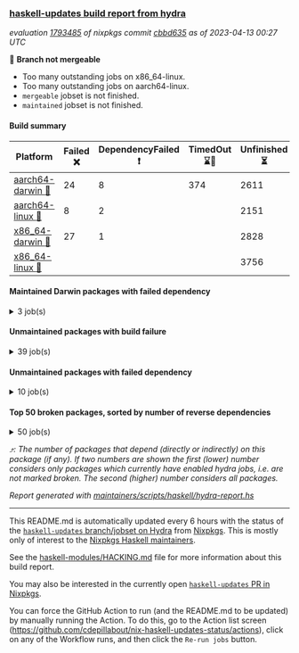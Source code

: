 ### [haskell-updates build report from hydra](https://hydra.nixos.org/jobset/nixpkgs/haskell-updates)
*evaluation [1793485](https://hydra.nixos.org/eval/1793485) of nixpkgs commit [cbbd635](https://github.com/NixOS/nixpkgs/commits/cbbd635f874b824979f0608079ef47ea138fd40b) as of 2023-04-13 00:27 UTC*

:red_circle: **Branch not mergeable**
  * Too many outstanding jobs on x86_64-linux.
  * Too many outstanding jobs on aarch64-linux.
  * `mergeable` jobset is not finished.
  * `maintained` jobset is not finished.

#### Build summary

 | Platform | Failed :x: | DependencyFailed :heavy_exclamation_mark: | TimedOut :hourglass::no_entry_sign: | Unfinished :hourglass_flowing_sand: | Success :heavy_check_mark: | 
 | --- | --- | --- | --- | --- | --- | 
 | [aarch64-darwin :green_apple:](https://hydra.nixos.org/eval/1793485?filter=.aarch64-darwin) | 24 | 8 | 374 | 2611 | 3468 | 
 | [aarch64-linux :iphone:](https://hydra.nixos.org/eval/1793485?filter=.aarch64-linux) | 8 | 2 |  | 2151 | 4393 | 
 | [x86_64-darwin :apple:](https://hydra.nixos.org/eval/1793485?filter=.x86_64-darwin) | 27 | 1 |  | 2828 | 3633 | 
 | [x86_64-linux :penguin:](https://hydra.nixos.org/eval/1793485?filter=.x86_64-linux) |  |  |  | 3756 | 2821 | 
#### Maintained Darwin packages with failed dependency
<details><summary>3 job(s) </summary>

- [ ] [emanote](https://hydra.nixos.org/eval/1793485?filter=emanote) @maralorn
  - [[:green_apple::heavy_exclamation_mark:]](https://hydra.nixos.org/build/215830065) [toplevel](https://hydra.nixos.org/eval/1793485?filter=emanote)
  - [[:green_apple::heavy_exclamation_mark:]](https://hydra.nixos.org/build/215819703) [haskellPackages](https://hydra.nixos.org/eval/1793485?filter=haskellPackages.emanote)
</details>

#### Unmaintained packages with build failure
<details><summary>39 job(s) </summary>

- [ ] [[:iphone::x:]](https://hydra.nixos.org/build/215814315) [[:penguin::hourglass_flowing_sand:]](https://hydra.nixos.org/build/215817500) [haskellPackages.jsaddle-webkit2gtk](https://hydra.nixos.org/eval/1793485?filter=haskellPackages.jsaddle-webkit2gtk)  :arrow_heading_up: 1 | 11
- [ ] [[:green_apple::heavy_check_mark:]](https://hydra.nixos.org/build/215823696) [[:iphone::x:]](https://hydra.nixos.org/build/215819700) [[:apple::heavy_check_mark:]](https://hydra.nixos.org/build/215815091) [[:penguin::heavy_check_mark:]](https://hydra.nixos.org/build/215813730) [haskellPackages.long-double](https://hydra.nixos.org/eval/1793485?filter=haskellPackages.long-double)  :arrow_heading_up: 1 | 2
- [ ] [[:green_apple::hourglass_flowing_sand:]](https://hydra.nixos.org/build/215821232) [[:iphone::x:]](https://hydra.nixos.org/build/215813942) [[:apple::heavy_check_mark:]](https://hydra.nixos.org/build/215815180) [[:penguin::hourglass_flowing_sand:]](https://hydra.nixos.org/build/215820157) [haskellPackages.nlopt-haskell](https://hydra.nixos.org/eval/1793485?filter=haskellPackages.nlopt-haskell)  :arrow_heading_up: 1 | 1
- [ ] [[:green_apple::hourglass_flowing_sand:]](https://hydra.nixos.org/build/215838350) [[:iphone::heavy_check_mark:]](https://hydra.nixos.org/build/215824362) [[:apple::x:]](https://hydra.nixos.org/build/215833200) [[:penguin::hourglass_flowing_sand:]](https://hydra.nixos.org/build/215837852) [haskellPackages.openal-ffi](https://hydra.nixos.org/eval/1793485?filter=haskellPackages.openal-ffi)  :arrow_heading_up: 1 | 1
- [ ] [[:apple::x:]](https://hydra.nixos.org/build/215814445) [[:penguin::hourglass_flowing_sand:]](https://hydra.nixos.org/build/215819439) [haskellPackages.swisstable](https://hydra.nixos.org/eval/1793485?filter=haskellPackages.swisstable)  :arrow_heading_up: 1 | 1
- [ ] [[:green_apple::heavy_check_mark:]](https://hydra.nixos.org/build/215827052) [[:iphone::x:]](https://hydra.nixos.org/build/215831796) [[:apple::heavy_check_mark:]](https://hydra.nixos.org/build/215813400) [[:penguin::heavy_check_mark:]](https://hydra.nixos.org/build/215824578) [haskellPackages.freetype2](https://hydra.nixos.org/eval/1793485?filter=haskellPackages.freetype2)  :arrow_heading_up: 0 | 10
- [ ] [[:green_apple::x:]](https://hydra.nixos.org/build/215832380) [[:iphone::x:]](https://hydra.nixos.org/build/215822432) [[:apple::heavy_check_mark:]](https://hydra.nixos.org/build/215814985) [[:penguin::heavy_check_mark:]](https://hydra.nixos.org/build/215829337) [haskellPackages.picosat](https://hydra.nixos.org/eval/1793485?filter=haskellPackages.picosat)  :arrow_heading_up: 0 | 3
- [ ] [[:green_apple::x:]](https://hydra.nixos.org/build/215832357) [[:iphone::heavy_check_mark:]](https://hydra.nixos.org/build/215818686) [[:apple::hourglass_flowing_sand:]](https://hydra.nixos.org/build/215835691) [[:penguin::heavy_check_mark:]](https://hydra.nixos.org/build/215826102) [haskellPackages.LibZip](https://hydra.nixos.org/eval/1793485?filter=haskellPackages.LibZip)  :arrow_heading_up: 0 | 2
- [ ] [[:green_apple::hourglass_flowing_sand:]](https://hydra.nixos.org/build/215837704) [[:iphone::heavy_check_mark:]](https://hydra.nixos.org/build/215813804) [[:apple::x:]](https://hydra.nixos.org/build/215820829) [[:penguin::hourglass_flowing_sand:]](https://hydra.nixos.org/build/215836971) [haskellPackages.quic](https://hydra.nixos.org/eval/1793485?filter=haskellPackages.quic)  :arrow_heading_up: 0 | 2
- [ ] [[:green_apple::x:]](https://hydra.nixos.org/build/215824183) [[:iphone::heavy_check_mark:]](https://hydra.nixos.org/build/215830206) [[:apple::x:]](https://hydra.nixos.org/build/215820217) [[:penguin::heavy_check_mark:]](https://hydra.nixos.org/build/215819725) [haskellPackages.h-raylib](https://hydra.nixos.org/eval/1793485?filter=haskellPackages.h-raylib)  :arrow_heading_up: 0 | 1
- [ ] [[:green_apple::x:]](https://hydra.nixos.org/build/215822507) [[:iphone::heavy_check_mark:]](https://hydra.nixos.org/build/215831700) [[:apple::x:]](https://hydra.nixos.org/build/215818228) [[:penguin::heavy_check_mark:]](https://hydra.nixos.org/build/215823272) [haskellPackages.hamid](https://hydra.nixos.org/eval/1793485?filter=haskellPackages.hamid)  :arrow_heading_up: 0 | 1
- [ ] [[:green_apple::x:]](https://hydra.nixos.org/build/215829796) [[:iphone::heavy_check_mark:]](https://hydra.nixos.org/build/215820795) [[:apple::x:]](https://hydra.nixos.org/build/215825263) [[:penguin::heavy_check_mark:]](https://hydra.nixos.org/build/215823049) [haskellPackages.huckleberry](https://hydra.nixos.org/eval/1793485?filter=haskellPackages.huckleberry)  :arrow_heading_up: 0 | 1
- [ ] [[:green_apple::x:]](https://hydra.nixos.org/build/215830112) [[:iphone::heavy_check_mark:]](https://hydra.nixos.org/build/215831321) [[:apple::x:]](https://hydra.nixos.org/build/215815240) [[:penguin::heavy_check_mark:]](https://hydra.nixos.org/build/215825452) [haskellPackages.select](https://hydra.nixos.org/eval/1793485?filter=haskellPackages.select)  :arrow_heading_up: 0 | 1
- [ ] [[:green_apple::x:]](https://hydra.nixos.org/build/215824432) [[:iphone::heavy_check_mark:]](https://hydra.nixos.org/build/215827446) [[:apple::x:]](https://hydra.nixos.org/build/215820497) [[:penguin::heavy_check_mark:]](https://hydra.nixos.org/build/215813082) [haskellPackages.sysinfo](https://hydra.nixos.org/eval/1793485?filter=haskellPackages.sysinfo)  :arrow_heading_up: 0 | 1
- [ ] [[:green_apple::hourglass_flowing_sand:]](https://hydra.nixos.org/build/215838098) [[:iphone::heavy_check_mark:]](https://hydra.nixos.org/build/215827597) [[:apple::x:]](https://hydra.nixos.org/build/215817706) [[:penguin::heavy_check_mark:]](https://hydra.nixos.org/build/215814624) [haskellPackages.al](https://hydra.nixos.org/eval/1793485?filter=haskellPackages.al) 
- [ ] [[:green_apple::hourglass_flowing_sand:]](https://hydra.nixos.org/build/215824169) [[:iphone::heavy_check_mark:]](https://hydra.nixos.org/build/215815720) [[:apple::x:]](https://hydra.nixos.org/build/215813250) [[:penguin::hourglass_flowing_sand:]](https://hydra.nixos.org/build/215816792) [haskellPackages.epub-tools](https://hydra.nixos.org/eval/1793485?filter=haskellPackages.epub-tools) 
- [ ] [[:green_apple::x:]](https://hydra.nixos.org/build/215814136) [[:iphone::hourglass_flowing_sand:]](https://hydra.nixos.org/build/215837654) [[:apple::hourglass_flowing_sand:]](https://hydra.nixos.org/build/215834826) [[:penguin::heavy_check_mark:]](https://hydra.nixos.org/build/215817153) [haskellPackages.float128](https://hydra.nixos.org/eval/1793485?filter=haskellPackages.float128) 
- [ ] [[:green_apple::x:]](https://hydra.nixos.org/build/215829136) [[:iphone::heavy_check_mark:]](https://hydra.nixos.org/build/215830352) [[:apple::x:]](https://hydra.nixos.org/build/215828216) [[:penguin::heavy_check_mark:]](https://hydra.nixos.org/build/215827706) [haskellPackages.fudgets](https://hydra.nixos.org/eval/1793485?filter=haskellPackages.fudgets) 
- [ ] [[:green_apple::hourglass_flowing_sand:]](https://hydra.nixos.org/build/215818918) [[:iphone::hourglass_flowing_sand:]](https://hydra.nixos.org/build/215832462) [[:apple::x:]](https://hydra.nixos.org/build/215813670) [[:penguin::hourglass_flowing_sand:]](https://hydra.nixos.org/build/215820182) [haskellPackages.highlight](https://hydra.nixos.org/eval/1793485?filter=haskellPackages.highlight) 
- [ ] [[:green_apple::hourglass_flowing_sand:]](https://hydra.nixos.org/build/215833943) [[:iphone::x:]](https://hydra.nixos.org/build/215816293) [[:apple::hourglass_flowing_sand:]](https://hydra.nixos.org/build/215837652) [[:penguin::hourglass_flowing_sand:]](https://hydra.nixos.org/build/215839786) [haskellPackages.hinotify-conduit](https://hydra.nixos.org/eval/1793485?filter=haskellPackages.hinotify-conduit) 
- [ ] [[:green_apple::x:]](https://hydra.nixos.org/build/215820737) [[:iphone::heavy_check_mark:]](https://hydra.nixos.org/build/215820988) [[:apple::x:]](https://hydra.nixos.org/build/215816857) [[:penguin::heavy_check_mark:]](https://hydra.nixos.org/build/215832997) [haskellPackages.hsshellscript](https://hydra.nixos.org/eval/1793485?filter=haskellPackages.hsshellscript) 
- [ ] [[:green_apple::x:]](https://hydra.nixos.org/build/215824831) [[:iphone::hourglass_flowing_sand:]](https://hydra.nixos.org/build/215835199) [[:apple::x:]](https://hydra.nixos.org/build/215827633) [[:penguin::heavy_check_mark:]](https://hydra.nixos.org/build/215816496) [haskellPackages.hssourceinfo](https://hydra.nixos.org/eval/1793485?filter=haskellPackages.hssourceinfo) 
- [ ] [[:green_apple::x:]](https://hydra.nixos.org/build/215831283) [[:iphone::heavy_check_mark:]](https://hydra.nixos.org/build/215819330) [[:apple::x:]](https://hydra.nixos.org/build/215818817) [[:penguin::heavy_check_mark:]](https://hydra.nixos.org/build/215832691) [haskellPackages.hunspell-hs](https://hydra.nixos.org/eval/1793485?filter=haskellPackages.hunspell-hs) 
- [ ] [[:green_apple::hourglass_flowing_sand:]](https://hydra.nixos.org/build/215838836) [[:iphone::heavy_check_mark:]](https://hydra.nixos.org/build/215820243) [[:apple::x:]](https://hydra.nixos.org/build/215820310) [[:penguin::heavy_check_mark:]](https://hydra.nixos.org/build/215829790) [haskellPackages.interprocess](https://hydra.nixos.org/eval/1793485?filter=haskellPackages.interprocess) 
- [ ] [[:green_apple::hourglass_flowing_sand:]](https://hydra.nixos.org/build/215825007) [[:iphone::hourglass_flowing_sand:]](https://hydra.nixos.org/build/215825522) [[:apple::x:]](https://hydra.nixos.org/build/215814027) [[:penguin::hourglass_flowing_sand:]](https://hydra.nixos.org/build/215831756) [haskellPackages.intricacy](https://hydra.nixos.org/eval/1793485?filter=haskellPackages.intricacy) 
- [ ] [[:green_apple::x:]](https://hydra.nixos.org/build/215823705) [[:apple::x:]](https://hydra.nixos.org/build/215822599) [haskellPackages.kqueue](https://hydra.nixos.org/eval/1793485?filter=haskellPackages.kqueue) 
- [ ] [[:green_apple::x:]](https://hydra.nixos.org/build/215822748) [[:iphone::heavy_check_mark:]](https://hydra.nixos.org/build/215833719) [[:apple::heavy_check_mark:]](https://hydra.nixos.org/build/215817195) [[:penguin::heavy_check_mark:]](https://hydra.nixos.org/build/215818607) [haskellPackages.leveldb-haskell-fork](https://hydra.nixos.org/eval/1793485?filter=haskellPackages.leveldb-haskell-fork) 
- [ ] [[:green_apple::x:]](https://hydra.nixos.org/build/215828875) [[:iphone::heavy_check_mark:]](https://hydra.nixos.org/build/215824825) [[:apple::x:]](https://hydra.nixos.org/build/215824492) [[:penguin::heavy_check_mark:]](https://hydra.nixos.org/build/215828726) [haskellPackages.linux-framebuffer](https://hydra.nixos.org/eval/1793485?filter=haskellPackages.linux-framebuffer) 
- [ ] [[:green_apple::x:]](https://hydra.nixos.org/build/215827094) [[:iphone::heavy_check_mark:]](https://hydra.nixos.org/build/215818881) [[:apple::hourglass_flowing_sand:]](https://hydra.nixos.org/build/215838039) [[:penguin::heavy_check_mark:]](https://hydra.nixos.org/build/215821480) [haskellPackages.memfd](https://hydra.nixos.org/eval/1793485?filter=haskellPackages.memfd) 
- [ ] [[:green_apple::hourglass_flowing_sand:]](https://hydra.nixos.org/build/215839675) [[:iphone::heavy_check_mark:]](https://hydra.nixos.org/build/215826568) [[:apple::x:]](https://hydra.nixos.org/build/215822036) [[:penguin::heavy_check_mark:]](https://hydra.nixos.org/build/215829247) [haskellPackages.memzero](https://hydra.nixos.org/eval/1793485?filter=haskellPackages.memzero) 
- [ ] [[:green_apple::x:]](https://hydra.nixos.org/build/215826461) [[:iphone::heavy_check_mark:]](https://hydra.nixos.org/build/215819324) [[:apple::x:]](https://hydra.nixos.org/build/215824954) [[:penguin::hourglass_flowing_sand:]](https://hydra.nixos.org/build/215837589) [haskellPackages.posix-timer](https://hydra.nixos.org/eval/1793485?filter=haskellPackages.posix-timer) 
- [ ] [[:green_apple::x:]](https://hydra.nixos.org/build/215814514) [[:iphone::heavy_check_mark:]](https://hydra.nixos.org/build/215830179) [[:apple::x:]](https://hydra.nixos.org/build/215829277) [[:penguin::hourglass_flowing_sand:]](https://hydra.nixos.org/build/215834421) [haskellPackages.procex](https://hydra.nixos.org/eval/1793485?filter=haskellPackages.procex) 
- [ ] [[:green_apple::x:]](https://hydra.nixos.org/build/215819111) [[:iphone::heavy_check_mark:]](https://hydra.nixos.org/build/215829045) [[:apple::x:]](https://hydra.nixos.org/build/215834027) [[:penguin::heavy_check_mark:]](https://hydra.nixos.org/build/215822830) [haskellPackages.pthread](https://hydra.nixos.org/eval/1793485?filter=haskellPackages.pthread) 
- [ ] [[:iphone::x:]](https://hydra.nixos.org/build/215817213) [[:penguin::hourglass_flowing_sand:]](https://hydra.nixos.org/build/215837500) [haskellPackages.tasty-papi](https://hydra.nixos.org/eval/1793485?filter=haskellPackages.tasty-papi) 
- [ ] [[:green_apple::x:]](https://hydra.nixos.org/build/215826177) [[:iphone::x:]](https://hydra.nixos.org/build/215816285) [[:apple::heavy_check_mark:]](https://hydra.nixos.org/build/215817226) [[:penguin::hourglass_flowing_sand:]](https://hydra.nixos.org/build/215839207) [haskellPackages.wiringPi](https://hydra.nixos.org/eval/1793485?filter=haskellPackages.wiringPi) 
- [ ] [[:green_apple::x:]](https://hydra.nixos.org/build/215822520) [[:iphone::hourglass_flowing_sand:]](https://hydra.nixos.org/build/215838999) [[:apple::x:]](https://hydra.nixos.org/build/215824743) [[:penguin::heavy_check_mark:]](https://hydra.nixos.org/build/215813749) [haskellPackages.xmonad-utils](https://hydra.nixos.org/eval/1793485?filter=haskellPackages.xmonad-utils) 
- [ ] [[:green_apple::x:]](https://hydra.nixos.org/build/215819422) [[:iphone::heavy_check_mark:]](https://hydra.nixos.org/build/215831372) [[:apple::x:]](https://hydra.nixos.org/build/215813849) [[:penguin::heavy_check_mark:]](https://hydra.nixos.org/build/215829887) [haskellPackages.yoga](https://hydra.nixos.org/eval/1793485?filter=haskellPackages.yoga) 
- [ ] [[:green_apple::x:]](https://hydra.nixos.org/build/215833555) [[:iphone::heavy_check_mark:]](https://hydra.nixos.org/build/215825928) [[:apple::x:]](https://hydra.nixos.org/build/215818454) [[:penguin::heavy_check_mark:]](https://hydra.nixos.org/build/215827212) [haskellPackages.zot](https://hydra.nixos.org/eval/1793485?filter=haskellPackages.zot) 
- [ ] [[:green_apple::x:]](https://hydra.nixos.org/build/215824909) [[:iphone::hourglass_flowing_sand:]](https://hydra.nixos.org/build/215837881) [[:apple::x:]](https://hydra.nixos.org/build/215823461) [[:penguin::heavy_check_mark:]](https://hydra.nixos.org/build/215820066) [haskellPackages.zxcvbn-c](https://hydra.nixos.org/eval/1793485?filter=haskellPackages.zxcvbn-c) 
</details>

#### Unmaintained packages with failed dependency
<details><summary>10 job(s) </summary>

- [ ] [[:green_apple::heavy_exclamation_mark:]](https://hydra.nixos.org/build/215826817) [[:iphone::heavy_check_mark:]](https://hydra.nixos.org/build/215828162) [[:apple::heavy_check_mark:]](https://hydra.nixos.org/build/215828999) [[:penguin::heavy_check_mark:]](https://hydra.nixos.org/build/215830238) [haskellPackages.di-handle](https://hydra.nixos.org/eval/1793485?filter=haskellPackages.di-handle)  :arrow_heading_up: 6 | 9
- [ ] [[:green_apple::heavy_exclamation_mark:]](https://hydra.nixos.org/build/215828242) [[:iphone::heavy_check_mark:]](https://hydra.nixos.org/build/215816347) [[:apple::heavy_check_mark:]](https://hydra.nixos.org/build/215825312) [[:penguin::hourglass_flowing_sand:]](https://hydra.nixos.org/build/215824441) [haskellPackages.di-df1](https://hydra.nixos.org/eval/1793485?filter=haskellPackages.di-df1)  :arrow_heading_up: 5 | 8
- [ ] [[:green_apple::heavy_exclamation_mark:]](https://hydra.nixos.org/build/215816358) [[:iphone::hourglass_flowing_sand:]](https://hydra.nixos.org/build/215831612) [[:apple::hourglass_flowing_sand:]](https://hydra.nixos.org/build/215826602) [[:penguin::hourglass_flowing_sand:]](https://hydra.nixos.org/build/215813492) [haskellPackages.di-polysemy](https://hydra.nixos.org/eval/1793485?filter=haskellPackages.di-polysemy)  :arrow_heading_up: 1 | 4
- [ ] [[:green_apple::heavy_exclamation_mark:]](https://hydra.nixos.org/build/215819865) [[:iphone::hourglass_flowing_sand:]](https://hydra.nixos.org/build/215836081) [[:apple::hourglass_flowing_sand:]](https://hydra.nixos.org/build/215836578) [[:penguin::hourglass_flowing_sand:]](https://hydra.nixos.org/build/215818859) [haskellPackages.calamity](https://hydra.nixos.org/eval/1793485?filter=haskellPackages.calamity)  :arrow_heading_up: 0 | 2
- [ ] [[:green_apple::heavy_exclamation_mark:]](https://hydra.nixos.org/build/215830441) [[:iphone::hourglass_flowing_sand:]](https://hydra.nixos.org/build/215836715) [[:apple::heavy_check_mark:]](https://hydra.nixos.org/build/215815681) [[:penguin::hourglass_flowing_sand:]](https://hydra.nixos.org/build/215821697) [haskellPackages.di](https://hydra.nixos.org/eval/1793485?filter=haskellPackages.di)  :arrow_heading_up: 0 | 2
- [ ] [[:green_apple::heavy_check_mark:]](https://hydra.nixos.org/build/215813785) [[:iphone::hourglass_flowing_sand:]](https://hydra.nixos.org/build/215829733) [[:apple::heavy_exclamation_mark:]](https://hydra.nixos.org/build/215814450) [[:penguin::hourglass_flowing_sand:]](https://hydra.nixos.org/build/215828920) [haskellPackages.hgdal](https://hydra.nixos.org/eval/1793485?filter=haskellPackages.hgdal) 
- [ ] [[:green_apple::hourglass_flowing_sand:]](https://hydra.nixos.org/build/215837073) [[:iphone::heavy_exclamation_mark:]](https://hydra.nixos.org/build/215820450) [[:apple::hourglass_flowing_sand:]](https://hydra.nixos.org/build/215828222) [[:penguin::hourglass_flowing_sand:]](https://hydra.nixos.org/build/215824590) [haskellPackages.hmatrix-nlopt](https://hydra.nixos.org/eval/1793485?filter=haskellPackages.hmatrix-nlopt) 
- [ ] [[:green_apple::heavy_exclamation_mark:]](https://hydra.nixos.org/build/215831365) [[:iphone::hourglass_flowing_sand:]](https://hydra.nixos.org/build/215839022) [[:apple::hourglass_flowing_sand:]](https://hydra.nixos.org/build/215819189) [[:penguin::hourglass_flowing_sand:]](https://hydra.nixos.org/build/215818874) [haskellPackages.moto-postgresql](https://hydra.nixos.org/eval/1793485?filter=haskellPackages.moto-postgresql) 
- [ ] [[:green_apple::hourglass_flowing_sand:]](https://hydra.nixos.org/build/215819378) [[:iphone::heavy_exclamation_mark:]](https://hydra.nixos.org/build/215831996) [[:apple::hourglass_flowing_sand:]](https://hydra.nixos.org/build/215827420) [[:penguin::hourglass_flowing_sand:]](https://hydra.nixos.org/build/215822122) [haskellPackages.rounded-hw](https://hydra.nixos.org/eval/1793485?filter=haskellPackages.rounded-hw) 
- [ ] [[:green_apple::heavy_exclamation_mark:]](https://hydra.nixos.org/build/215830801) [[:iphone::heavy_check_mark:]](https://hydra.nixos.org/build/215826244) [[:apple::hourglass_flowing_sand:]](https://hydra.nixos.org/build/215837138) [[:penguin::heavy_check_mark:]](https://hydra.nixos.org/build/215814129) [haskellPackages.xbattbar](https://hydra.nixos.org/eval/1793485?filter=haskellPackages.xbattbar) 
</details>

#### Top 50 broken packages, sorted by number of reverse dependencies
<details><summary>50 job(s) </summary>

[amazonka-core](https://packdeps.haskellers.com/reverse/amazonka-core) :arrow_heading_up: 188  
[gogol-core](https://packdeps.haskellers.com/reverse/gogol-core) :arrow_heading_up: 184  
[haskell98](https://packdeps.haskellers.com/reverse/haskell98) :arrow_heading_up: 153  
[enumerator](https://packdeps.haskellers.com/reverse/enumerator) :arrow_heading_up: 56  
[util](https://packdeps.haskellers.com/reverse/util) :arrow_heading_up: 49  
[derive](https://packdeps.haskellers.com/reverse/derive) :arrow_heading_up: 48  
[amazonka](https://packdeps.haskellers.com/reverse/amazonka) :arrow_heading_up: 46  
[cgi](https://packdeps.haskellers.com/reverse/cgi) :arrow_heading_up: 46  
[accelerate](https://packdeps.haskellers.com/reverse/accelerate) :arrow_heading_up: 42  
[TypeCompose](https://packdeps.haskellers.com/reverse/TypeCompose) :arrow_heading_up: 40  
[PrimitiveArray](https://packdeps.haskellers.com/reverse/PrimitiveArray) :arrow_heading_up: 35  
[rank1dynamic](https://packdeps.haskellers.com/reverse/rank1dynamic) :arrow_heading_up: 33  
[distributed-static](https://packdeps.haskellers.com/reverse/distributed-static) :arrow_heading_up: 31  
[distributed-process](https://packdeps.haskellers.com/reverse/distributed-process) :arrow_heading_up: 30  
[iteratee](https://packdeps.haskellers.com/reverse/iteratee) :arrow_heading_up: 29  
[storablevector](https://packdeps.haskellers.com/reverse/storablevector) :arrow_heading_up: 29  
[polysemy-resume](https://packdeps.haskellers.com/reverse/polysemy-resume) :arrow_heading_up: 27  
[sydtest](https://packdeps.haskellers.com/reverse/sydtest) :arrow_heading_up: 27  
[polysemy-conc](https://packdeps.haskellers.com/reverse/polysemy-conc) :arrow_heading_up: 26  
[crypto-numbers](https://packdeps.haskellers.com/reverse/crypto-numbers) :arrow_heading_up: 25  
[either-unwrap](https://packdeps.haskellers.com/reverse/either-unwrap) :arrow_heading_up: 25  
[polysemy-log](https://packdeps.haskellers.com/reverse/polysemy-log) :arrow_heading_up: 24  
[crypto-pubkey](https://packdeps.haskellers.com/reverse/crypto-pubkey) :arrow_heading_up: 22  
[haskelldb](https://packdeps.haskellers.com/reverse/haskelldb) :arrow_heading_up: 22  
[wxdirect](https://packdeps.haskellers.com/reverse/wxdirect) :arrow_heading_up: 22  
[BiobaseTypes](https://packdeps.haskellers.com/reverse/BiobaseTypes) :arrow_heading_up: 21  
[alg](https://packdeps.haskellers.com/reverse/alg) :arrow_heading_up: 21  
[amazonka-s3](https://packdeps.haskellers.com/reverse/amazonka-s3) :arrow_heading_up: 21  
[mmsyn2](https://packdeps.haskellers.com/reverse/mmsyn2) :arrow_heading_up: 21  
[wxc](https://packdeps.haskellers.com/reverse/wxc) :arrow_heading_up: 21  
[biocore](https://packdeps.haskellers.com/reverse/biocore) :arrow_heading_up: 20  
[bzlib](https://packdeps.haskellers.com/reverse/bzlib) :arrow_heading_up: 20  
[exon](https://packdeps.haskellers.com/reverse/exon) :arrow_heading_up: 20  
[wxcore](https://packdeps.haskellers.com/reverse/wxcore) :arrow_heading_up: 20  
[attoparsec-enumerator](https://packdeps.haskellers.com/reverse/attoparsec-enumerator) :arrow_heading_up: 19  
[bytestring-show](https://packdeps.haskellers.com/reverse/bytestring-show) :arrow_heading_up: 19  
[fay](https://packdeps.haskellers.com/reverse/fay) :arrow_heading_up: 19  
[gi-soup](https://packdeps.haskellers.com/reverse/gi-soup) :arrow_heading_up: 19  
[incipit](https://packdeps.haskellers.com/reverse/incipit) :arrow_heading_up: 19  
[wx](https://packdeps.haskellers.com/reverse/wx) :arrow_heading_up: 19  
[BiobaseENA](https://packdeps.haskellers.com/reverse/BiobaseENA) :arrow_heading_up: 18  
[asn1-data](https://packdeps.haskellers.com/reverse/asn1-data) :arrow_heading_up: 18  
[dbus-core](https://packdeps.haskellers.com/reverse/dbus-core) :arrow_heading_up: 18  
[gtksourceview2](https://packdeps.haskellers.com/reverse/gtksourceview2) :arrow_heading_up: 18  
[hsc3](https://packdeps.haskellers.com/reverse/hsc3) :arrow_heading_up: 18  
[polysemy-process](https://packdeps.haskellers.com/reverse/polysemy-process) :arrow_heading_up: 18  
[ukrainian-phonetics-basic](https://packdeps.haskellers.com/reverse/ukrainian-phonetics-basic) :arrow_heading_up: 18  
[BiobaseXNA](https://packdeps.haskellers.com/reverse/BiobaseXNA) :arrow_heading_up: 17  
[HGamer3D-Data](https://packdeps.haskellers.com/reverse/HGamer3D-Data) :arrow_heading_up: 17  
[certificate](https://packdeps.haskellers.com/reverse/certificate) :arrow_heading_up: 17  
</details>


*:arrow_heading_up:: The number of packages that depend (directly or indirectly) on this package (if any). If two numbers are shown the first (lower) number considers only packages which currently have enabled hydra jobs, i.e. are not marked broken. The second (higher) number considers all packages.*

*Report generated with [maintainers/scripts/haskell/hydra-report.hs](https://github.com/NixOS/nixpkgs/blob/haskell-updates/maintainers/scripts/haskell/hydra-report.hs)*


----------------------------------------------------------------------

This README.md is automatically updated every 6 hours with the status of the
[`haskell-updates` branch/jobset on Hydra](https://hydra.nixos.org/jobset/nixpkgs/haskell-updates)
from [Nixpkgs](https://github.com/NixOS/nixpkgs).  This is mostly only of
interest to the [Nixpkgs Haskell maintainers](https://github.com/orgs/NixOS/teams/haskell).

See the
[haskell-modules/HACKING.md](https://github.com/NixOS/nixpkgs/blob/haskell-updates/pkgs/development/haskell-modules/HACKING.md)
file for more information about this build report.

You may also be interested in the currently open
[`haskell-updates` PR in Nixpkgs](https://github.com/nixos/nixpkgs/pulls?q=is%3Apr+is%3Aopen+head%3Ahaskell-updates).

You can force the GitHub Action to run (and the README.md to be updated) by
manually running the Action.  To do this, go to the Action list screen
(https://github.com/cdepillabout/nix-haskell-updates-status/actions),
click on any of the Workflow runs, and then click the `Re-run jobs` button.
